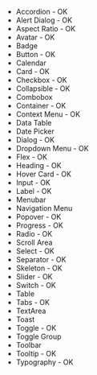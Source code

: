 - Accordion - OK
- Alert Dialog - OK
- Aspect Ratio - OK
- Avatar - OK
- Badge
- Button - OK
- Calendar
- Card - OK
- Checkbox - OK
- Collapsible - OK
- Combobox
- Container - OK
- Context Menu - OK
- Data Table
- Date Picker
- Dialog - OK
- Dropdown Menu - OK
- Flex - OK
- Heading - OK
- Hover Card - OK
- Input - OK
- Label - OK
- Menubar
- Navigation Menu
- Popover - OK
- Progress - OK
- Radio - OK
- Scroll Area
- Select - OK
- Separator - OK
- Skeleton - OK
- Slider - OK
- Switch - OK
- Table
- Tabs - OK
- TextArea
- Toast
- Toggle - OK
- Toggle Group
- Toolbar
- Tooltip - OK
- Typography - OK